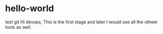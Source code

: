 # hello-world
test git
Hi devops,
       This is the first stage and later I would use all the otheer tools as well.
